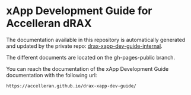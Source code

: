 # xApp Development Guide for Accelleran dRAX

The documentation available in this repository is automatically generated and updated by the private repo: [drax-xapp-dev-guide-internal](https://github.com/accelleran/drax-xapp-dev-guide-internal).

The different documents are located on the gh-pages-public branch.

You can reach the documentation of the xApp Development Guide documentation with the following url:

```
https://accelleran.github.io/drax-xapp-dev-guide/
```
